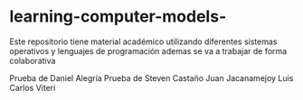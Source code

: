 # learning-computer-models-
Este repositorio tiene material académico utilizando diferentes sistemas operativos y lenguajes de programación 
ademas se va a trabajar de forma colaborativa 

Prueba de Daniel Alegría
Prueba de Steven Castaño
Juan Jacanamejoy
Luis Carlos Viteri

